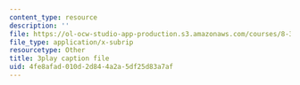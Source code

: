 ```yaml
---
content_type: resource
description: ''
file: https://ol-ocw-studio-app-production.s3.amazonaws.com/courses/8-334-statistical-mechanics-ii-statistical-physics-of-fields-spring-2014/4fe8afad010d2d844a2a5df25d83a7af_PGnLAx8e4Gk.srt
file_type: application/x-subrip
resourcetype: Other
title: 3play caption file
uid: 4fe8afad-010d-2d84-4a2a-5df25d83a7af
---
```

